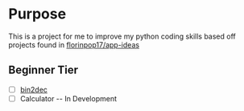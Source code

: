 # Purpose

This is a project for me to improve my python coding skills
based off projects found in [florinpop17/app-ideas](https://github.com/florinpop17/app-ideas)

## Beginner Tier
 - [ ] [bin2dec]()
 - [ ] Calculator -- In Development